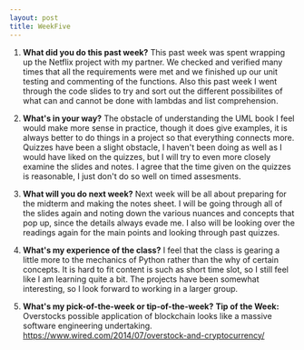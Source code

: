 ```yaml
---
layout: post
title: WeekFive
---
```


1. **What did you do this past week?**
This past week was spent wrapping up the Netflix project with my partner. We checked and verified many times that all the requirements were met and we finished up our unit testing and commenting of the functions. Also this past week I went through the code slides to try and sort out the different possibilites of what can and cannot be done with lambdas and list comprehension.

2. **What's in your way?**
The obstacle of understanding the UML book I feel would make more sense in practice, though it does give examples, it is always better to do things in a project so that everything connects more. Quizzes have been a slight obstacle, I haven't been doing as well as I would have liked on the quizzes, but I will try to even more closely examine the slides and notes. I agree that the time given on the quizzes is reasonable, I just don't do so well on timed assesments. 

3. **What will you do next week?**
Next week will be all about preparing for the midterm and making the notes sheet. I will be going through all of the slides again and noting down the various nuances and concepts that pop up, since the details always evade me. I also will be looking over the readings again for the main points and looking through past quizzes.

4. **What's my experience of the class?**
I feel that the class is gearing a little more to the mechanics of Python rather than the why of certain concepts. It is hard to fit content is such as short time slot, so I still feel like I am learning quite a bit. The projects have been somewhat interesting, so I look forward to working in a larger group.

5. **What's my pick-of-the-week or tip-of-the-week?**
**Tip of the Week:** Overstocks possible application of blockchain looks like a massive software engineering undertaking.
<https://www.wired.com/2014/07/overstock-and-cryptocurrency/>
